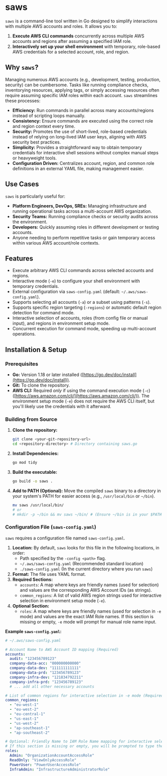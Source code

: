 # saws
`saws` is a command-line tool written in Go designed to simplify interactions with multiple AWS accounts and roles. It allows you to:

1.  **Execute AWS CLI commands** concurrently across multiple AWS accounts and regions after assuming a specified IAM role.
2.  **Interactively set up your shell environment** with temporary, role-based AWS credentials for a selected account, role, and region.

## Why `saws`?

Managing numerous AWS accounts (e.g., development, testing, production, security) can be cumbersome. Tasks like running compliance checks, inventorying resources, applying tags, or simply accessing resources often require assuming specific IAM roles within each account. `saws` streamlines these processes:

* **Efficiency:** Run commands in parallel across many accounts/regions instead of scripting loops manually.
* **Consistency:** Ensure commands are executed using the correct role and region context every time.
* **Security:** Promotes the use of short-lived, role-based credentials instead of relying on long-lived IAM user keys, aligning with AWS security best practices.
* **Simplicity:** Provides a straightforward way to obtain temporary credentials for interactive shell sessions without complex manual steps or heavyweight tools.
* **Configuration Driven:** Centralizes account, region, and common role definitions in an external YAML file, making management easier.

## Use Cases

`saws` is particularly useful for:

* **Platform Engineers, DevOps, SREs:** Managing infrastructure and running operational tasks across a multi-account AWS organization.
* **Security Teams:** Running compliance checks or security audits across the environment.
* **Developers:** Quickly assuming roles in different development or testing accounts.
* Anyone needing to perform repetitive tasks or gain temporary access within various AWS account/role contexts.

## Features

* Execute arbitrary AWS CLI commands across selected accounts and regions.
* Interactive mode (`-e`) to configure your shell environment with temporary credentials.
* External configuration via `saws-config.yaml` (default: `~/.aws/saws-config.yaml`).
* Supports selecting all accounts (`-a`) or a subset using patterns (`-s`).
* Supports specific region targeting (`-regions`) or automatic default region detection for command mode.
* Interactive selection of accounts, roles (from config file or manual input), and regions in environment setup mode.
* Concurrent execution for command mode, speeding up multi-account operations.

## Installation & Setup

### Prerequisites

* **Go:** Version 1.18 or later installed ([https://go.dev/doc/install](https://go.dev/doc/install)).
* **Git:** To clone the repository.
* **AWS CLI:** Required *only* if using the command execution mode (`-c`) ([https://aws.amazon.com/cli/](https://aws.amazon.com/cli/)). The environment setup mode (`-e`) does not require the AWS CLI itself, but you'll likely use the credentials with it afterward.

### Building from Source

1.  **Clone the repository:**
    ```bash
    git clone <your-git-repository-url>
    cd <repository-directory> # Directory containing saws.go
    ```
2.  **Install Dependencies:**
    ```bash
    go mod tidy
    ```
3.  **Build the executable:**
    ```bash
    go build -o saws .
    ```
4.  **Add to PATH (Optional):** Move the compiled `saws` binary to a directory in your system's PATH for easier access (e.g., `/usr/local/bin` or `~/bin`).
    ```bash
    mv saws /usr/local/bin/
    # or
    # mkdir -p ~/bin && mv saws ~/bin/ # (Ensure ~/bin is in your $PATH)
    ```

### Configuration File (`saws-config.yaml`)

`saws` requires a configuration file named `saws-config.yaml`.

1.  **Location:** By default, `saws` looks for this file in the following locations, in order:
    * Path specified by the `-config <path>` flag.
    * `~/.aws/saws-config.yaml` (Recommended standard location)
    * `./saws-config.yaml` (In the current directory where you run `saws`)
2.  **Format:** The file uses YAML format.
3.  **Required Sections:**
    * `accounts`: A map where keys are friendly names (used for selection) and values are the corresponding AWS Account IDs (as strings).
    * `common_regions`: A list of valid AWS region strings used for interactive selection in environment setup mode (`-e`).
4.  **Optional Section:**
    * `roles`: A map where keys are friendly names (used for selection in `-e` mode) and values are the exact IAM Role names. If this section is missing or empty, `-e` mode will prompt for manual role name input.

**Example `saws-config.yaml`:**

```yaml
# ~/.aws/saws-config.yaml

# Account Name to AWS Account ID mapping (Required)
accounts:
  audit: "123456789123"
  company-data-acc: "000000000000"
  company-data-dev: "111111111111"
  company-data-prd: "123456789123"
  company-infra-dev: "121834792211"
  company-infra-prd: "123456789123"
  # ... add all other necessary accounts

# List of common regions for interactive selection in -e mode (Required)
common_regions:
  - "eu-west-1"
  - "eu-west-2"
  - "eu-central-1"
  - "us-east-1"
  - "us-west-2"
  - "ap-southeast-1"
  - "ap-southeast-2"

# Optional: Friendly Name to IAM Role Name mapping for interactive selection (-e mode)
# If this section is missing or empty, you will be prompted to type the role name manually.
roles:
  Admin: "OrganizationAccountAccessRole"
  ReadOnly: "ViewOnlyAccessRole"
  PowerUser: "PowerUserAccessRole"
  InfraAdmin: "InfrastructureAdministratorRole"
